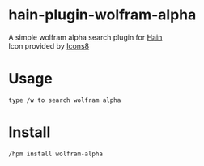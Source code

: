 # hain-plugin-wolfram-alpha

A simple wolfram alpha search plugin for [Hain](https://github.com/appetizermonster/hain)  
Icon provided by [Icons8](https://icons8.com/)

# Usage
```
type /w to search wolfram alpha
```

# Install
```
/hpm install wolfram-alpha
```

